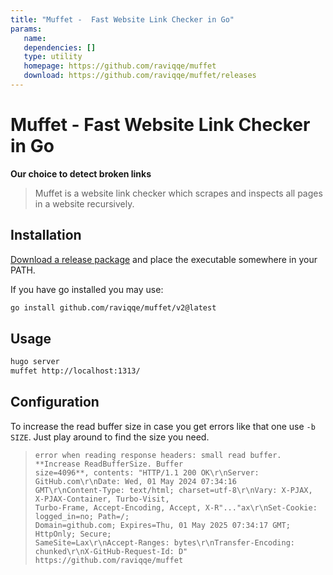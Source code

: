 ```yaml
---
title: "Muffet -  Fast Website Link Checker in Go"
params:
   name:
   dependencies: []
   type: utility
   homepage: https://github.com/raviqqe/muffet
   download: https://github.com/raviqqe/muffet/releases
---
```


# Muffet - Fast Website Link Checker in Go

**Our choice to detect broken links**

> Muffet is a website link checker which scrapes and inspects all pages in a website recursively.

<!--more-->

## Installation

[Download a release package](https://github.com/raviqqe/muffet/releases) and place the executable
somewhere in your PATH.

If you have go installed you may use:

```bash
go install github.com/raviqqe/muffet/v2@latest
```

## Usage

```bash
hugo server
muffet http://localhost:1313/
```

## Configuration

To increase the read buffer size in case you get errors like that one use `-b SIZE`. Just play
around to find the size you need.

<!-- cspell:disable -->

> ```text
> error when reading response headers: small read buffer. **Increase ReadBufferSize. Buffer
> size=4096**, contents: "HTTP/1.1 200 OK\r\nServer: GitHub.com\r\nDate: Wed, 01 May 2024 07:34:16
> GMT\r\nContent-Type: text/html; charset=utf-8\r\nVary: X-PJAX, X-PJAX-Container, Turbo-Visit,
> Turbo-Frame, Accept-Encoding, Accept, X-R"..."ax\r\nSet-Cookie: logged_in=no; Path=/;
> Domain=github.com; Expires=Thu, 01 May 2025 07:34:17 GMT; HttpOnly; Secure;
> SameSite=Lax\r\nAccept-Ranges: bytes\r\nTransfer-Encoding: chunked\r\nX-GitHub-Request-Id: D"
> https://github.com/raviqqe/muffet
> ```

<!-- cspell:enable -->
